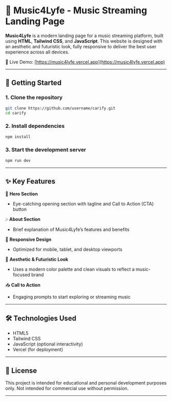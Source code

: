 # 🎵 Music4Lyfe - Music Streaming Landing Page

**Music4Lyfe** is a modern landing page for a music streaming platform, built using **HTML**, **Tailwind CSS**, and **JavaScript**. This website is designed with an aesthetic and futuristic look, fully responsive to deliver the best user experience across all devices.

🔗 Live Demo: [https://music4lyfe.vercel.app](https://music4lyfe.vercel.app)

---

## 🚀 Getting Started

### 1. Clone the repository

```bash
git clone https://github.com/username/carify.git
cd carify
```

### 2. Install dependencies

```bash
npm install
```

### 3. Start the development server

```bash
npm run dev
```

---

## ✨ Key Features

🎤 **Hero Section**

* Eye-catching opening section with tagline and Call to Action (CTA) button

🎶 **About Section**

* Brief explanation of Music4Lyfe’s features and benefits

📱 **Responsive Design**

* Optimized for mobile, tablet, and desktop viewports

🎨 **Aesthetic & Futuristic Look**

* Uses a modern color palette and clean visuals to reflect a music-focused brand

📥 **Call to Action**

* Engaging prompts to start exploring or streaming music

---

## 🛠️ Technologies Used

* HTML5
* Tailwind CSS
* JavaScript (optional interactivity)
* Vercel (for deployment)

---

## 📄 License

This project is intended for educational and personal development purposes only.
Not intended for commercial use without permission.

---
